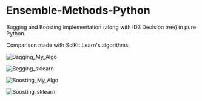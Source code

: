 # Ensemble-Methods-Python
Bagging and Boosting implementation (along with ID3 Decision tree) in pure Python.

Comparison made with SciKit Learn's algorithms.

![Bagging_My_Algo](https://github.com/skaravind/Ensemble-Methods-Python//blob/master/Bagging.png)

![Bagging_sklearn](https://github.com/skaravind/Ensemble-Methods-Python//blob/master/Bagging_scikit.png)

![Boosting_My_Algo](https://github.com/skaravind/Ensemble-Methods-Python//blob/master/Boosting.png)

![Boosting_sklearn](https://github.com/skaravind/Ensemble-Methods-Python//blob/master/Boosting_scikit.png)
